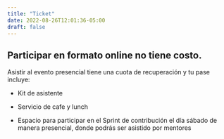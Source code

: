 ```yaml
---
title: "Ticket"
date: 2022-08-26T12:01:36-05:00
draft: false
---
```


## Participar en formato online no tiene costo. 

<div id="eventbrite-widget-container-402449024867"></div>

<script src="https://www.eventbrite.com.mx/static/widgets/eb_widgets.js"></script>

<script type="text/javascript">
    var exampleCallback = function() {
        console.log('Order complete!');
    };

    window.EBWidgets.createWidget({
        // Required
        widgetType: 'checkout',
        eventId: '402449024867',
        iframeContainerId: 'eventbrite-widget-container-402449024867',

        // Optional
        iframeContainerHeight: 425,  // Widget height in pixels. Defaults to a minimum of 425px if not provided
        onOrderComplete: exampleCallback  // Method called when an order has successfully completed
    });
</script>


Asistir al evento presencial tiene una cuota de recuperación y tu pase incluye:
- Kit de asistente

- Servicio de cafe y lunch

- Espacio para participar en el Sprint de contribución el día sábado de manera presencial, donde podrás ser asistido por mentores 